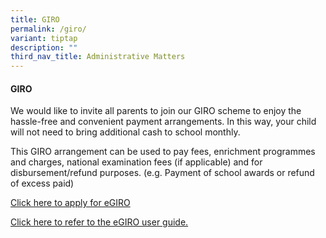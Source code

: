 ```yaml
---
title: GIRO
permalink: /giro/
variant: tiptap
description: ""
third_nav_title: Administrative Matters
---
```

<h4><strong>GIRO</strong></h4>
<p>We would like to invite all parents to join our GIRO scheme to enjoy the
hassle-free and convenient payment arrangements. In this way, your child
will not need to bring additional cash to school monthly.</p>
<p>This GIRO arrangement can be used to pay fees, enrichment programmes and
charges, national examination fees (if applicable) and for disbursement/refund
purposes. (e.g. Payment of school awards or refund of excess paid)</p>
<p><a href="https://www.moe.gov.sg/financial-matters/fees/egiro" rel="noopener nofollow" target="_blank">Click here to apply for eGIRO</a>
</p>
<p><a href="https://file.go.gov.sg/moeegirouserguide.pdf" rel="noopener nofollow" target="_blank">Click here to refer to the eGIRO user guide.</a>
</p>